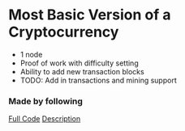 # Most Basic Version of a Cryptocurrency
* 1 node
* Proof of work with difficulty setting
* Ability to add new transaction blocks
* TODO: Add in transactions and mining support

### Made by following
[Full Code](https://github.com/SavjeeTutorials/SavjeeCoin)
[Description](https://www.savjee.be/2017/07/Writing-tiny-blockchain-in-JavaScript/)
